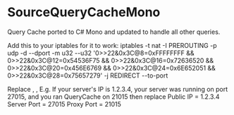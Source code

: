 # SourceQueryCacheMono
Query Cache ported to C# Mono and updated to handle all other queries.

Add this to your iptables for it to work:
iptables -t nat -I PREROUTING -p udp -d <Public IP> --dport <Server Port> -m u32 --u32  '0>>22&0x3C@8=0xFFFFFFFF && 0>>22&0x3C@12=0x54536F75 && 0>>22&0x3C@16=0x72636520 && 0>>22&0x3C@20=0x456E6769 && 0>>22&0x3C@24=0x6E652051 && 0>>22&0x3C@28=0x75657279' -j REDIRECT --to-port <Proxy Port>

Replace <Public IP>, <Server Port>, <Proxy Port>
E.g. If your server's IP is 1.2.3.4, your server was running on port 27015, and you ran QueryCache on 21015 then replace
Public IP = 1.2.3.4
Server Port = 27015
Proxy Port = 21015
